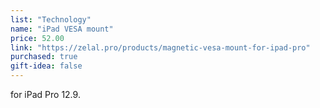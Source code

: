 ```yaml
---
list: "Technology"
name: "iPad VESA mount"
price: 52.00
link: "https://zelal.pro/products/magnetic-vesa-mount-for-ipad-pro"
purchased: true
gift-idea: false
---
```

for iPad Pro 12.9.